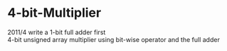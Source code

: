 # 4-bit-Multiplier
2011/4
write a  1-bit full adder first<br/>
4-bit unsigned array multiplier using bit-wise operator and the full adder <br/>
